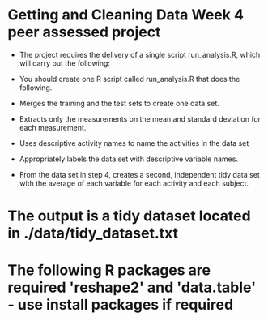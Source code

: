 

# Getting and Cleaning Data Week 4 peer assessed project

* The project requires the delivery of a single script run_analysis.R, which will carry out the following:

* You should create one R script called run_analysis.R that does the following.

* Merges the training and the test sets to create one data set.
* Extracts only the measurements on the mean and standard deviation for each measurement.
* Uses descriptive activity names to name the activities in the data set
* Appropriately labels the data set with descriptive variable names.
* From the data set in step 4, creates a second, independent tidy data set with the average of each variable for each activity and each subject.

# The output is a tidy dataset located in ./data/tidy_dataset.txt

# The following R packages are required 'reshape2' and 'data.table' - use install packages if required


